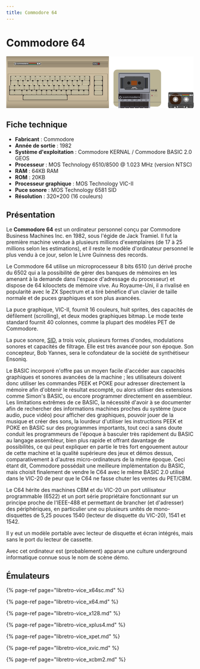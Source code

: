 ```yaml
---
title: Commodore 64
---
```


# Commodore 64

![](/migration-images/emulateurs/ordinosaures/commodore-64/image%20%28243%29.png)

## Fiche technique

* **Fabricant** : Commodore
* **Année de sortie** : 1982
* **Système d'exploitation** : Commodore KERNAL / Commodore BASIC 2.0 GEOS
* **Processeur** : MOS Technology 6510/8500 @ 1.023 MHz \(version NTSC\)
* **RAM** : 64KB RAM
* **ROM** : 20KB
* **Processeur graphique** : MOS Technology VIC-II
* **Puce sonore** : MOS Technology 6581 SID
* **Résolution** : 320×200 \(16 couleurs\)

## Présentation

Le **Commodore 64** est un ordinateur personnel conçu par Commodore Business Machines Inc. en 1982, sous l'égide de Jack Tramiel. Il fut la première machine vendue à plusieurs millions d'exemplaires \(de 17 à 25 millions selon les estimations\), et il reste le modèle d'ordinateur personnel le plus vendu à ce jour, selon le Livre Guinness des records.

Le Commodore 64 utilise un microprocesseur 8 bits 6510 \(un dérivé proche du 6502 qui a la possibilité de gérer des banques de mémoires en les amenant à la demande dans l'espace d'adressage du processeur\) et dispose de 64 kilooctets de mémoire vive. Au Royaume-Uni, il a rivalisé en popularité avec le ZX Spectrum et a tiré bénéfice d'un clavier de taille normale et de puces graphiques et son plus avancées.

La puce graphique, VIC-II, fournit 16 couleurs, huit sprites, des capacités de défilement \(scrolling\), et deux modes graphiques bitmap. Le mode texte standard fournit 40 colonnes, comme la plupart des modèles PET de Commodore.

La puce sonore, [SID](https://fr.wikipedia.org/wiki/SID_%28microprocesseur%29), a trois voix, plusieurs formes d'ondes, modulations sonores et capacités de filtrage. Elle est très avancée pour son époque. Son concepteur, Bob Yannes, sera le cofondateur de la société de synthétiseur Ensoniq.

Le BASIC incorporé n'offre pas un moyen facile d'accéder aux capacités graphiques et sonores avancées de la machine ; les utilisateurs doivent donc utiliser les commandes PEEK et POKE pour adresser directement la mémoire afin d'obtenir le résultat escompté, ou alors utiliser des extensions comme Simon's BASIC, ou encore programmer directement en assembleur. Les limitations extrêmes de ce BASIC, la nécessité d'avoir à se documenter afin de rechercher des informations machines proches du système \(puce audio, puce vidéo\) pour afficher des graphiques, pouvoir jouer de la musique et créer des sons, la lourdeur d'utiliser les instructions PEEK et POKE en BASIC sur des programmes importants, tout ceci a sans doute conduit les programmeurs de l'époque à basculer très rapidement du BASIC au langage assembleur, bien plus rapide et offrant davantage de possibilités, ce qui peut expliquer en partie le très fort engouement autour de cette machine et la qualité supérieure des jeux et démos dessus, comparativement à d'autres micro-ordinateurs de la même époque. Ceci étant dit, Commodore possédait une meilleure implémentation du BASIC, mais choisit finalement de vendre le C64 avec le même BASIC 2.0 utilisé dans le VIC-20 de peur que le C64 ne fasse chuter les ventes du PET/CBM.

Le C64 hérite des machines CBM et du VIC-20 un port utilisateur programmable \(6522\) et un port série propriétaire fonctionnant sur un principe proche de l'IEEE-488 et permettant de brancher \(et d'adresser\) des périphériques, en particulier une ou plusieurs unités de mono-disquettes de 5,25 pouces 1540 \(lecteur de disquette du VIC-20\), 1541 et 1542.

Il y eut un modèle portable avec lecteur de disquette et écran intégrés, mais sans le port du lecteur de cassette.

Avec cet ordinateur est \(probablement\) apparue une culture underground informatique connue sous le nom de scène démo.

## Émulateurs

{% page-ref page="libretro-vice\_x64sc.md" %}

{% page-ref page="libretro-vice\_x64.md" %}

{% page-ref page="libretro-vice\_x128.md" %}

{% page-ref page="libretro-vice\_xplus4.md" %}

{% page-ref page="libretro-vice\_xpet.md" %}

{% page-ref page="libretro-vice\_xvic.md" %}

{% page-ref page="libretro-vice\_xcbm2.md" %}

